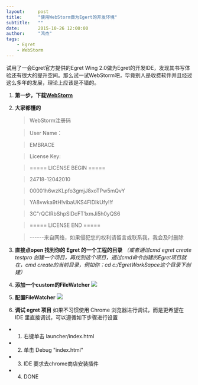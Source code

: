 ```yaml
---
layout:     post
title:      "使用WebStorm做为Egert的开发环境"
subtitle:   ""
date:       2015-10-26 12:00:00
author:     "鸿杰"
tags:
    - Egret
    - WebStorm
---
```



试用了一会Egret官方提供的Egret Wing 2.0做为Egret的开发IDE，发现其书写体验还有很大的提升空间。那么试一试WebStorm吧，毕竟别人是收费软件并且经过这么多年的发展，理论上应该是不错的。

1. **第一步，下载[WebStorm](http://www.jetbrains.com/webstorm/)**

2. **大家都懂的**

	> WebStorm注册码

	> User Name：

	> EMBRACE

	> License Key:

	> ===== LICENSE BEGIN =====

	> 24718-12042010  

	> 00001h6wzKLpfo3gmjJ8xoTPw5mQvY  

	> YA8vwka9tH!vibaUKS4FIDIkUfy!!f  

	> 3C"rQCIRbShpSlDcFT1xmJi5h0yQS6

	> ===== LICENSE END =====
	
	> ------来自网络，如果侵犯您的权利请留言或联系我，我会及时删除

3. **直接点open 找到你的 Egret 的一个工程的目录**
 *（或者通过cmd egret create testpro 创建一个项目，再找到这个项目，通过cmd命令创建的Egret项目就在，cmd create的当前目录，例如你：cd c:/EgretWorkSapce这个目录下创建）*

4. **添加一个custom的FileWatcher**
![](http://www.4yue.net/content/uploadfile/201505/916b1430585397.png)

5. **配置FileWatcher**
![](http://www.4yue.net/content/uploadfile/201505/825f1430586835.png)

6. **调试 egret 项目**
如果不习惯使用 Chrome 浏览器进行调试，而是更希望在 IDE 里直接调试，可以遵循如下步骤进行设置

- 1) 右键单击 launcher/index.html

- 2) 单击 Debug "index.html"

- 3) IDE 要求去chrome商店安装插件

- 4) DONE
